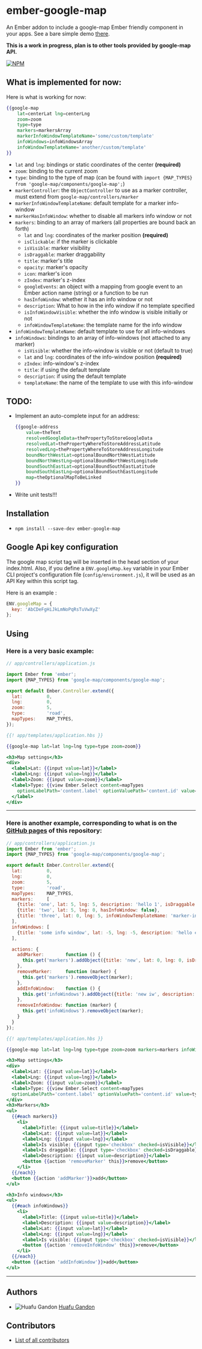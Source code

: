 # ember-google-map

An Ember addon to include a google-map Ember friendly component in your apps. See a bare simple demo [there](http://huafu.github.io/ember-google-map/).

**This is a work in progress, plan is to other tools provided by google-map API.**

[![NPM](https://nodei.co/npm/ember-google-map.png?downloads=true&downloadRank=true&stars=true)](https://nodei.co/npm/ember-google-map/)

## What is implemented for now:

Here is what is working for now:

```handlebars
{{google-map
    lat=centerLat lng=centerLng
    zoom=zoom
    type=type
    markers=markersArray
    markerInfoWindowTemplateName='some/custom/template'
    infoWindows=infoWindowsArray
    infoWindowTemplateName='another/custom/template'
}}
```

* `lat` and `lng`: bindings or static coordinates of the center **(required)**
* `zoom`: binding to the current zoom
* `type`: binding to the type of map (can be found with `import {MAP_TYPES} from 'google-map/components/google-map';`)
* `markerController`: the `ObjectController` to use as a marker controller, must extend from `google-map/controllers/marker`
* `markerInfoWindowTemplateName`: default template for a marker info-window
* `markerHasInfoWindow`: whether to disable all markers info window or not
* `markers`: binding to an array of markers (all properties are bound back an forth)
    * `lat` and `lng`: coordinates of the marker position **(required)**
    * `isClickable`: if the marker is clickable
    * `isVisible`:  marker visibility
    * `isDraggable`: marker draggability
    * `title`: marker's title
    * `opacity`: marker's opacity
    * `icon`: marker's icon
    * `zIndex`: marker's z-index
    * `googleEvents`: an object with a mapping from google event to an Ember action name (string) or a function to be run
    * `hasInfoWindow`: whether it has an info window or not
    * `description`: What to how in the info window if no template specified
    * `isInfoWindowVisible`: whether the info window is visible initially or not
    * `infoWindowTemplateName`: the template name for the info window
* `infoWindowTemplateName`: default template to use for all info-windows
* `infoWindows`: bindings to an array of info-windows (not attached to any marker)
    * `isVisible`: whether the info-window is visible or not (default to true)
    * `lat` and `lng`: coordinates of the info-window position **(required)**
    * `zIndex`: info-window's z-index
    * `title`: if using the default template
    * `description`: if using the default template
    * `templateName`: the name of the template to use with this info-window

## TODO:

* Implement an auto-complete input for an address:

    ```handlebars
    {{google-address
        value=theText
        resolvedGoogleData=thePropertyToStoreGoogleData
        resolvedLat=thePropertyWhereToStoreAddressLatitude
        resolvedLng=thePropertyWhereToStoreAddressLongitude
        boundNorthWestLat=optionalBoundNorthWestLatitude
        boundNorthWestLng=optionalBoundNorthWestLongitude
        boundSouthEastLat=optionalBoundSouthEastLatitude
        boundSouthEastLng=optionalBoundSouthEastLongitude
        map=theOptionalMapToBeLinked
    }}
    ```

* Write unit tests!!!


## Installation

* `npm install --save-dev ember-google-map`

## Google Api key configuration

The google map script tag will be inserted in the head section of your index.html.
Also, if you define a `ENV.googleMap.key` variable in your Ember CLI project's configuration file (`config/environment.js`), it will be used as an API Key within this script tag.

Here is an example :

```js
ENV.googleMap = {
  key: 'AbCDeFgHiJkLmNoPqRsTuVwXyZ'
};
```

## Using

### Here is a very basic example:

```js
// app/controllers/application.js

import Ember from 'ember';
import {MAP_TYPES} from 'google-map/components/google-map';

export default Ember.Controller.extend({
  lat:         0,
  lng:         0,
  zoom:        5,
  type:        'road',
  mapTypes:    MAP_TYPES,
});
```

```handlebars
{{! app/templates/application.hbs }}

{{google-map lat=lat lng=lng type=type zoom=zoom}}

<h3>Map settings</h3>
<div>
  <label>Lat: {{input value=lat}}</label>
  <label>Lng: {{input value=lng}}</label>
  <label>Zoom: {{input value=zoom}}</label>
  <label>Type: {{view Ember.Select content=mapTypes
    optionLabelPath='content.label' optionValuePath='content.id' value=type}}
  </label>
</div>

```


---

### Here is another example, corresponding to what is on the [GitHub pages](http://huafu.github.io/ember-google-map/) of this repository:

```js
// app/controllers/application.js
import Ember from 'ember';
import {MAP_TYPES} from 'google-map/components/google-map';

export default Ember.Controller.extend({
  lat:         0,
  lng:         0,
  zoom:        5,
  type:        'road',
  mapTypes:    MAP_TYPES,
  markers:     [
    {title: 'one', lat: 5, lng: 5, description: 'hello 1', isDraggable: true},
    {title: 'two', lat: 5, lng: 0, hasInfoWindow: false},
    {title: 'three', lat: 0, lng: 5, infoWindowTemplateName: 'marker-info-window', helloWorld: 'Hello World!'}
  ],
  infoWindows: [
    {title: 'some info window', lat: -5, lng: -5, description: 'hello everybody!'}
  ],

  actions: {
    addMarker:        function () {
      this.get('markers').addObject({title: 'new', lat: 0, lng: 0, isDraggable: true});
    },
    removeMarker:     function (marker) {
      this.get('markers').removeObject(marker);
    },
    addInfoWindow:    function () {
      this.get('infoWindows').addObject({title: 'new iw', description: 'hello', lat: -5, lng: 0});
    },
    removeInfoWindow: function (marker) {
      this.get('infoWindows').removeObject(marker);
    }
  }
});

```

```handlebars
{{! app/templates/application.hbs }}

{{google-map lat=lat lng=lng type=type zoom=zoom markers=markers infoWindows=infoWindows}}

<h3>Map settings</h3>
<div>
  <label>Lat: {{input value=lat}}</label>
  <label>Lng: {{input value=lng}}</label>
  <label>Zoom: {{input value=zoom}}</label>
  <label>Type: {{view Ember.Select content=mapTypes
  optionLabelPath='content.label' optionValuePath='content.id' value=type}}</label>
</div>
<h3>Markers</h3>
<ul>
  {{#each markers}}
    <li>
      <label>Title: {{input value=title}}</label>
      <label>Lat: {{input value=lat}}</label>
      <label>Lng: {{input value=lng}}</label>
      <label>Is visible: {{input type='checkbox' checked=isVisible}}</label>
      <label>Is draggable: {{input type='checkbox' checked=isDraggable}}</label>
      <label>Description: {{input value=description}}</label>
      <button {{action 'removeMarker' this}}>remove</button>
    </li>
  {{/each}}
  <button {{action 'addMarker'}}>add</button>
</ul>

<h3>Info windows</h3>
<ul>
  {{#each infoWindows}}
    <li>
      <label>Title: {{input value=title}}</label>
      <label>Description: {{input value=description}}</label>
      <label>Lat: {{input value=lat}}</label>
      <label>Lng: {{input value=lng}}</label>
      <label>Is visible: {{input type='checkbox' checked=isVisible}}</label>
      <button {{action 'removeInfoWindow' this}}>remove</button>
    </li>
  {{/each}}
  <button {{action 'addInfoWindow'}}>add</button>
</ul>

```

---

## Authors

* ![Huafu Gandon](https://s.gravatar.com/avatar/950590a0d4bc96f4a239cac955112eeb?s=24) [Huafu Gandon](https://github.com/huafu)

## Contributors

* [List of all contributors](https://github.com/huafu/ember-google-map/graphs/contributors)
